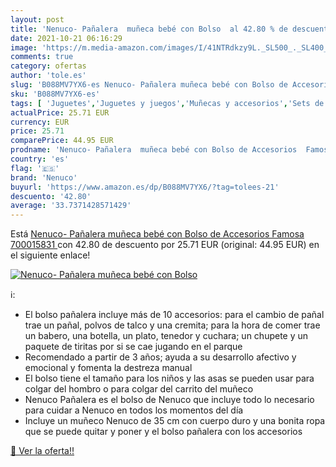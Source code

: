 ```yaml
---
layout: post
title: 'Nenuco- Pañalera  muñeca bebé con Bolso  al 42.80 % de descuento'
date: 2021-10-21 06:16:29
image: 'https://m.media-amazon.com/images/I/41NTRdkzy9L._SL500_._SL400_.jpg'
comments: true
category: ofertas
author: 'tole.es'
slug: 'B088MV7YX6-es Nenuco- Pañalera muñeca bebé con Bolso de Accesorios...'
sku: 'B088MV7YX6-es'
tags: [ 'Juguetes','Juguetes y juegos','Muñecas y accesorios','Sets de accesorios','famosa','nenuco', ]
actualPrice: 25.71 EUR
currency: EUR
price: 25.71
comparePrice: 44.95 EUR
prodname: 'Nenuco- Pañalera  muñeca bebé con Bolso de Accesorios  Famosa 700015831 '
country: 'es'
flag: '🇪🇸'
brand: 'Nenuco'
buyurl: 'https://www.amazon.es/dp/B088MV7YX6/?tag=tolees-21'
descuento: '42.80'
average: '33.7371428571429'
---
```


Está [Nenuco- Pañalera  muñeca bebé con Bolso de Accesorios  Famosa 700015831 ](https://www.amazon.es/dp/B088MV7YX6/?tag=tolees-21) con 42.80 de descuento por 25.71 EUR (original: 44.95 EUR) en el siguiente enlace!

[![Nenuco- Pañalera  muñeca bebé con Bolso ](https://m.media-amazon.com/images/I/41NTRdkzy9L._SL500_._SL400_.jpg)](https://www.amazon.es/dp/B088MV7YX6/?tag=tolees-21)

ℹ️:

- El bolso pañalera incluye más de 10 accesorios: para el cambio de pañal trae un pañal, polvos de talco y una cremita; para la hora de comer trae un babero, una botella, un plato, tenedor y cuchara; un chupete y un paquete de tiritas por si se cae jugando en el parque
- Recomendado a partir de 3 años; ayuda a su desarrollo afectivo y emocional y fomenta la destreza manual
- El bolso tiene el tamaño para los niños y las asas se pueden usar para colgar del hombro o para colgar del carrito del muñeco
- Nenuco Pañalera es el bolso de Nenuco que incluye todo lo necesario para cuidar a Nenuco en todos los momentos del día
- Incluye un muñeco Nenuco de 35 cm con cuerpo duro y una bonita ropa que se puede quitar y poner y el bolso pañalera con los accesorios

[🛒 Ver la oferta!!](https://www.amazon.es/dp/B088MV7YX6/?tag=tolees-21)
